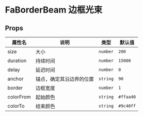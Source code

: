 # FaBorderBeam 边框光束 <Badge type="pro" text="专业版" /> <Badge text="v5.2.0" />

## Props

| 属性名    | 说明                     | 类型     | 默认值    |
| --------- | ------------------------ | -------- | --------- |
| size      | 大小                     | `number` | `200`     |
| duration  | 持续时间                 | `number` | `15000`   |
| delay     | 延迟时间                 | `number` | `0`       |
| anchor    | 锚点，确定其沿边界的位置 | `string` | `90`      |
| border    | 边框宽度                 | `number` | `1`       |
| colorFrom | 起始颜色                 | `string` | `#ffaa40` |
| colorTo   | 结束颜色                 | `string` | `#9c40ff` |

